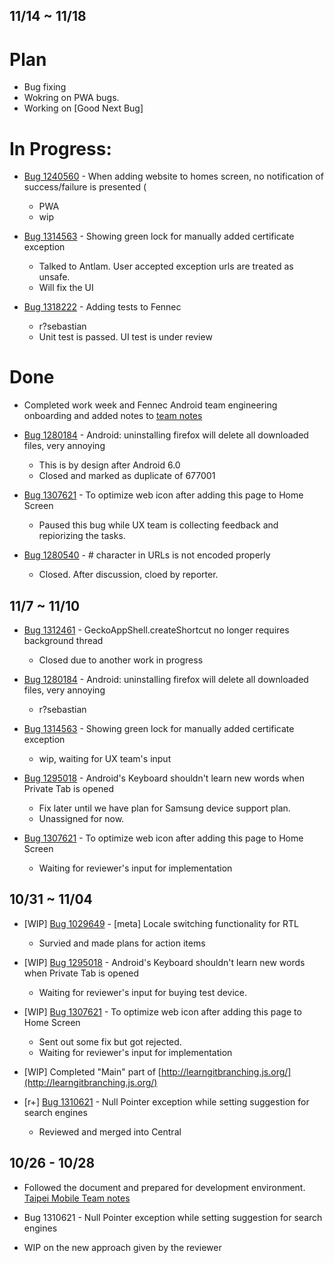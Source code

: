 ## 11/14 ~ 11/18
# Plan
- Bug fixing
- Wokring on PWA bugs.
- Working on [Good Next Bug]

# In Progress:
- [Bug 1240560](https://bugzilla.mozilla.org/show_bug.cgi?id=1240560) -  When adding website to homes screen, no notification of success/failure is presented (
    - PWA
    - wip
    
- [Bug 1314563](https://bugzilla.mozilla.org/show_bug.cgi?id=1314563) - Showing green lock for manually added certificate exception
    - Talked to Antlam. User accepted exception urls are treated as unsafe.
    - Will fix the UI 
    
- [Bug 1318222](https://bugzilla.mozilla.org/show_bug.cgi?id=1318222) - Adding tests to Fennec
    - r?sebastian
    - Unit test is passed. UI test is under review

# Done   
- Completed work week and Fennec Android team engineering onboarding and added notes to [team notes](https://docs.google.com/document/d/13A5WTXUCfTWb7Kfu2rVNxm0sASePD7pOeLnNG4jD7iM/edit?ts=58100ad4)

- [Bug 1280184](https://bugzilla.mozilla.org/show_bug.cgi?id=1280184) - Android: uninstalling firefox will delete all downloaded files, very annoying 
    - This is by design after Android 6.0
    - Closed and marked as duplicate of 677001

- [Bug 1307621](https://bugzilla.mozilla.org/show_bug.cgi?id=1307621) - To optimize web icon after adding this page to Home Screen
    - Paused this bug while UX team is collecting feedback and repiorizing the tasks.

- [Bug 1280540](https://bugzilla.mozilla.org/show_bug.cgi?id=1280540) - # character in URLs is not encoded properly 
    - Closed. After discussion, cloed by reporter.

    

## 11/7 ~ 11/10 

- [Bug 1312461](https://bugzilla.mozilla.org/show_bug.cgi?id=1312461) - GeckoAppShell.createShortcut no longer requires background thread
    - Closed due to another work in progress

- [Bug 1280184](https://bugzilla.mozilla.org/show_bug.cgi?id=1280184) - Android: uninstalling firefox will delete all downloaded files, very annoying 
    - r?sebastian

- [Bug 1314563](https://bugzilla.mozilla.org/show_bug.cgi?id=1314563) - Showing green lock for manually added certificate exception
    - wip, waiting for UX team's input

- [Bug 1295018](https://bugzilla.mozilla.org/show_bug.cgi?id=1295018) - Android's Keyboard shouldn't learn new words when Private Tab is opened
    - Fix later until we have plan for Samsung device support plan.
    - Unassigned for now.

- [Bug 1307621](https://bugzilla.mozilla.org/show_bug.cgi?id=1307621) - To optimize web icon after adding this page to Home Screen
    - Waiting for reviewer's input for implementation
  

## 10/31 ~ 11/04

- [WIP] [Bug 1029649](https://bugzilla.mozilla.org/show_bug.cgi?id=1029649) -  [meta] Locale switching functionality for RTL
    - Survied and made plans for action items

- [WIP] [Bug 1295018](https://bugzilla.mozilla.org/show_bug.cgi?id=1295018) - Android's Keyboard shouldn't learn new words when Private Tab is opened
    - Waiting for reviewer's input for buying test device. 

- [WIP] [Bug 1307621](https://bugzilla.mozilla.org/show_bug.cgi?id=1307621) - To optimize web icon after adding this page to Home Screen
    - Sent out some fix but got rejected.
    - Waiting for reviewer's input for implementation

- [WIP] Completed "Main" part of [http://learngitbranching.js.org/](http://learngitbranching.js.org/)

- [r+] [Bug 1310621](https://bugzilla.mozilla.org/show_bug.cgi?id=1310621) - Null Pointer exception while setting suggestion for search engines 
    - Reviewed and merged into Central


## 10/26 - 10/28


* Followed the document and prepared for development environment. [Taipei Mobile Team notes]

* Bug 1310621 - Null Pointer exception while setting suggestion for search engines 
 * WIP on the new approach given by the reviewer

[Taipei Mobile Team notes]:  https://docs.google.com/document/d/13A5WTXUCfTWb7Kfu2rVNxm0sASePD7pOeLnNG4jD7iM

